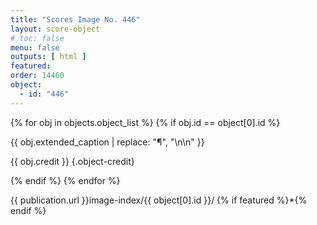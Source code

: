 ```yaml
---
title: "Scores Image No. 446"
layout: score-object
# toc: false
menu: false
outputs: [ html ]
featured: 
order: 14460
object:
  - id: "446"
---
```


{% for obj in objects.object_list %}
{% if obj.id == object[0].id %}

{{ obj.extended_caption | replace: "¶", "\n\n" }}

{{ obj.credit }} {.object-credit}

{% endif %}
{% endfor %}

<div class="object-credit object-url is-print-only">

{{ publication.url }}image-index/{{ object[0].id }}/ {% if featured %}*{% endif %}

</div>
